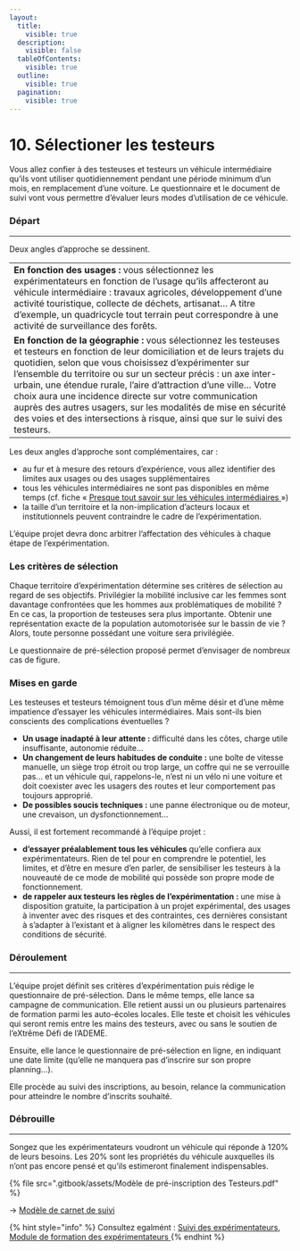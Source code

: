 ```yaml
---
layout:
  title:
    visible: true
  description:
    visible: false
  tableOfContents:
    visible: true
  outline:
    visible: true
  pagination:
    visible: true
---
```


# 10. Sélectioner les testeurs

Vous allez confier à des testeuses et testeurs un véhicule intermédiaire qu’ils vont utiliser quotidiennement pendant une période minimum d’un mois, en remplacement d’une voiture. Le questionnaire et le document de suivi vont vous permettre d’évaluer leurs modes d’utilisation de ce véhicule.&#x20;

### Départ

***

Deux angles d’approche se dessinent.&#x20;

|                                                                                                                                                                                                                                                                                                                                                                                                                                                                                                                                              |
| -------------------------------------------------------------------------------------------------------------------------------------------------------------------------------------------------------------------------------------------------------------------------------------------------------------------------------------------------------------------------------------------------------------------------------------------------------------------------------------------------------------------------------------------- |
| **En fonction des usages :** vous sélectionnez les expérimentateurs en fonction de l’usage qu’ils affecteront au véhicule intermédiaire : travaux agricoles, développement d’une activité touristique, collecte de déchets, artisanat… A titre d’exemple, un quadricycle tout terrain peut correspondre à une activité de surveillance des forêts.                                                                                                                                                                                           |
| **En fonction de la géographie :** vous sélectionnez les testeuses et testeurs en fonction de leur domiciliation et de leurs trajets du quotidien, selon que vous choisissez d’expérimenter sur l’ensemble du territoire ou sur un secteur précis : un axe inter-urbain, une étendue rurale, l’aire d’attraction d’une ville… Votre choix aura une incidence directe sur votre communication auprès des autres usagers, sur les modalités de mise en sécurité des voies et des intersections à risque, ainsi que sur le suivi des testeurs.  |

Les deux angles d’approche sont complémentaires, car  :

* au fur et à mesure des retours d’expérience, vous allez identifier des limites aux usages ou des usages supplémentaires
* tous les véhicules intermédiaires ne sont pas disponibles en même temps (cf. fiche « [Presque tout savoir sur les véhicules intermédiaires ](https://docs.google.com/document/d/1Mri1fdlvciCCANf4vVR8ZzO\_Yhvy1CGti3qRCL4nltM/edit#heading=h.2bn6wsx)»)
* la taille d’un territoire et la non-implication d’acteurs locaux et institutionnels peuvent contraindre le cadre de l’expérimentation.

L’équipe projet devra donc arbitrer l’affectation des véhicules à chaque étape de l’expérimentation.

### **Les critères de sélection**

Chaque territoire d’expérimentation détermine ses critères de sélection au regard de ses objectifs. Privilégier la mobilité inclusive car les femmes sont davantage confrontées que les hommes aux problématiques de mobilité ? En ce cas, la proportion de testeuses sera plus importante. Obtenir une représentation exacte de la population automotorisée sur le bassin de vie ? Alors, toute personne possédant une voiture sera privilégiée.&#x20;

Le questionnaire de pré-sélection proposé permet d’envisager de nombreux cas de figure.&#x20;

### **Mises en garde**

Les testeuses et testeurs témoignent tous d’un même désir et d’une même impatience d’essayer les véhicules intermédiaires. Mais sont-ils bien conscients des complications éventuelles ?&#x20;

* **Un usage inadapté à leur attente :** difficulté dans les côtes, charge utile insuffisante, autonomie réduite…
* **Un changement de leurs habitudes de conduite :** une boîte de vitesse manuelle, un siège trop étroit ou trop large, un coffre qui ne se verrouille pas… et un véhicule qui, rappelons-le, n’est ni un vélo ni une voiture et doit coexister avec les usagers des routes et leur comportement pas toujours approprié.
* **De possibles soucis techniques :** une panne électronique ou de moteur, une crevaison, un dysfonctionnement…

Aussi, il est fortement recommandé à l’équipe projet :&#x20;

* **d’essayer préalablement tous les véhicules** qu’elle confiera aux expérimentateurs. Rien de tel pour en comprendre le potentiel, les limites, et d’être en mesure d’en parler, de sensibiliser les testeurs à la nouveauté de ce mode de mobilité qui possède son propre mode de fonctionnement.
* **de rappeler aux testeurs les règles de l’expérimentation :** une mise à disposition gratuite, la participation à un projet expérimental, des usages à inventer avec des risques et des contraintes, ces dernières consistant à s’adapter à l’existant et à aligner les kilomètres dans le respect des conditions de sécurité. &#x20;

### Déroulement

***

L’équipe projet définit ses critères d’expérimentation puis rédige le questionnaire de pré-sélection. Dans le même temps, elle lance sa campagne de communication. Elle retient aussi un ou plusieurs partenaires de formation parmi les auto-écoles locales. Elle teste et choisit les véhicules qui seront remis entre les mains des testeurs, avec ou sans le soutien de l’eXtrême Défi de l’ADEME.

Ensuite, elle lance le questionnaire de pré-sélection en ligne, en indiquant une date limite (qu’elle ne manquera pas d’inscrire sur son propre planning…).

Elle procède au suivi des inscriptions, au besoin, relance la communication pour atteindre le nombre d’inscrits souhaité.

### Débrouille

***

Songez que les expérimentateurs voudront un véhicule qui réponde à 120% de leurs besoins. Les 20% sont les propriétés du véhicule auxquelles ils n’ont pas encore pensé et qu’ils estimeront finalement indispensables.

{% file src=".gitbook/assets/Modèle de pré-inscription des Testeurs.pdf" %}

\-> [Modèle de carnet de suivi](12.-suivre-lexperimentation/modele-de-carnet-de-suivi.md) &#x20;

{% hint style="info" %}
Consultez egalmént : [Suivi des expérimentateurs](12.-suivre-lexperimentation/),  [Module de formation des expérimentateurs ](11.-securiser-lexperimentation/11.1-formation-des-testeurs-objectif-securite/)
{% endhint %}
